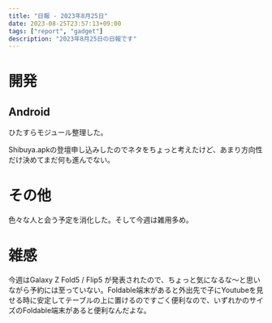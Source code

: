```yaml
---
title: "日報 - 2023年8月25日"
date: 2023-08-25T23:57:13+09:00
tags: ["report", "gadget"]
description: "2023年8月25日の日報です"
---
```


# 開発

## Android

ひたすらモジュール整理した。

Shibuya.apkの登壇申し込みしたのでネタをちょっと考えたけど、あまり方向性だけ決めてまだ何も進んでない。

# その他

色々な人と会う予定を消化した。そして今週は雑用多め。

# 雑感

今週はGalaxy Z Fold5 / Flip5 が発表されたので、ちょっと気になるな〜と思いながら予約には至っていない。Foldable端末があると外出先で子にYoutubeを見せる時に安定してテーブルの上に置けるのですごく便利なので、いずれかのサイズのFoldable端末があると便利なんだよな。
